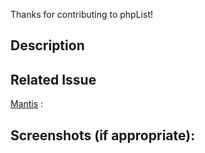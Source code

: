 Thanks for contributing to phpList!

## Description
<!--- Please provide a general description of your changes in the Pull Request -->

## Related Issue
<!--- If it fixes an open issue on Mantis , please include a link to the issue here. -->
[Mantis](https://mantis.phplist.org) :

## Screenshots (if appropriate):

